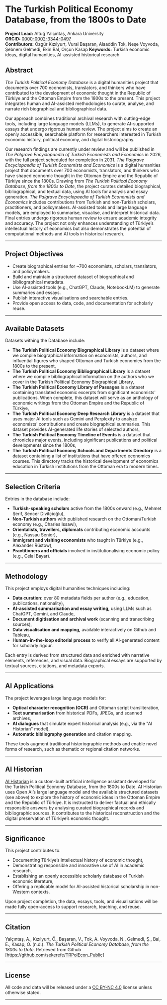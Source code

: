 # The Turkish Political Economy Database, from the 1800s to Date

**Project Lead:** Altuğ Yalçıntaş, Ankara University  
**ORCID:** [0000-0002-3344-0497](https://orcid.org/0000-0002-3344-0497)  
**Contributors:** Özgür Kızılyurt, Vural Başaran, Alaaddin Tok, Neşe Voyvoda, Şebnem Gelmedi, Ekin Bal, Orçun Kasap 
**Keywords:** Turkish economic ideas, digital humanities, AI-assisted historical research
## Abstract

_The Turkish Political Economy Database_ is a digital humanities project that documents over 700 economists, translators, and thinkers who have contributed to the development of economic thought in the Republic of Türkiye and the Ottoman Empire from the 1800s to the present. This project integrates human and AI-assisted methodologies to curate, analyse, and narrate rich biographical and bibliographical data.

Our approach combines traditional archival research with cutting-edge tools, including large language models (LLMs), to generate AI-supported essays that undergo rigorous human review. The project aims to create an openly accessible, searchable platform for researchers interested in Turkish economic history, political economy, and digital historiography.

Our research findings are currently under review and will be published in _The Palgrave Encyclopaedia of Turkish Economists and Economics_ in 2026, with the full project scheduled for completion in 2031. _The Palgrave Encyclopaedia of Turkish Economists and Economics_ is a digital humanities project that documents over 700 economists, translators, and thinkers who have shaped economic thought in the Ottoman Empire and the Republic of Türkiye since the 1800s. Drawing from _The Turkish Political Economy Database, from the 1800s to Date_, the project curates detailed biographical, bibliographical, and textual data, using AI tools for analysis and essay generation. _The Palgrave Encyclopaedia of Turkish Economists and Economics_ includes contributions from Turkish and non-Turkish scholars, practitioners, and policymakers. AI-assisted tools and large language models, are employed to summarise, visualise, and interpret historical data. Final entries undergo rigorous human review to ensure academic integrity and accuracy. The project not only enhances understanding of Türkiye’s intellectual history of economics but also demonstrates the potential of computational methods and AI tools in historical research.

---

## Project Objectives

- Create biographical entries for ~700 economists, scholars, translators, and policymakers.
- Build and maintain a structured dataset of biographical and bibliographical metadata.
- Use AI-assisted tools (e.g., ChatGPT, Claude, NotebookLM) to generate summaries and essays.
- Publish interactive visualisations and searchable entries.
- Provide open access to data, code, and documentation for scholarly reuse.

---

## Available Datasets

Datasets withing the Database include:

- **The Turkish Political Economy Biographical Library** is a dataset where we compile biographical information on economists, authors, and influential figures who shaped Ottoman and Turkish economies from the 1800s to the present,
- **The Turkish Political Economy Bibliographical Library** is a dataset where we compile bibliographical information on the authors who we cover in the Turkish Political Economy Biographical Library,
- **The Turkish Political Economy Library of Passages** is a dataset containing translated economic excerpts from significant economists' publications. When complete, this dataset will serve as an anthology of economic writings from the Ottoman Empire and the Republic of Türkiye,
- **The Turkish Political Economy Deep Research Library** is a dataset that uses major AI tools such as Gemini and Perplexity to analyze economists' contributions and create biographical summaries. This dataset provides AI-generated life stories of selected authors,
- **The Turkish Political Economy Timeline of Events** is a dataset that chronicles major events, including significant publications and political developments since the 1800s,
- **The Turkish Political Economy Schools and Departments Directory** is a dataset containing a list of institutions that have offered economics courses. This directory tracks the historical development of economics education in Turkish institutions from the Ottoman era to modern times.

---

## Selection Criteria

Entries in the database include:

- **Turkish-speaking scholars** active from the 1800s onward (e.g., Mehmet Şerif, Sencer Divitçioğlu),
- **Non-Turkish authors** with published research on the Ottoman/Turkish economy (e.g., Charles Issawi),
- **Orientalists, travellers, diplomats** contributing economic accounts (e.g., Nassau Senior),
- **Immigrant and visiting economists** who taught in Türkiye (e.g., Alexander Rüstow),
- **Practitioners and officials** involved in institutionalising economic policy (e.g., Celal Bayar).

---

## Methodology

This project employs digital humanities techniques including:

- **Data curation:** over 80 metadata fields per author (e.g., education, publications, nationality),
- **AI-assisted summarisation and essay writing,** using LLMs such as ChatGPT, Gemini, and Claude,
- **Document digitisation and archival work** (scanning and transcribing sources),
- **Data visualisation and mapping,** available interactively on Github and Tableau,
- **Human-in-the-loop editorial process** to verify all AI-generated content for scholarly rigour.

Each entry is derived from structured data and enriched with narrative elements, references, and visual data. Biographical essays are supported by textual sources, citations, and metadata exports.

---

## AI Applications

The project leverages large language models for:

- **Optical character recognition (OCR)** and Ottoman script transliteration,
- **Text summarisation** from historical PDFs, JPEGs, and scanned archives,
- **AI dialogues** that simulate expert historical analysis (e.g., via the "AI Historian" model),
- **Automatic bibliography generation** and citation mapping.

These tools augment traditional historiographic methods and enable novel forms of research, such as thematic or regional citation networks.

---

## AI Historian

[AI Historian](https://chatgpt.com/g/g-vlyY4pSY2-ai-historian) is a custom-built artificial intelligence assistant developed for the Turkish Political Economy Database, from the 1800s to Date. AI Historian uses Open AI’s large language model and the available structured datasets (see above) to explore the history of economic ideas in the Ottoman Empire and the Republic of Türkiye. It is instructed to deliver factual and ethically responsible answers by analysing curated biographical records and bibliographic sources. It contributes to the historical reconstruction and the digital preservation of Türkiye’s economic thought.

---

## Significance

This project contributes to:

- Documenting Türkiye’s intellectual history of economic thought,
- Demonstrating responsible and innovative use of AI in academic research,
- Establishing an openly accessible scholarly database of Turkish economic literature,
- Offering a replicable model for AI-assisted historical scholarship in non-Western contexts.

Upon project completion, the data, essays, tools, and visualisations will be made fully open-access to support research, teaching, and reuse.


---

## Citation

Yalçıntaş, A., Kızılyurt, Ö., Başaran, V., Tok, A. Voyvoda, N., Gelmedi, Ş., Bal, E., Kasap, O. (n.d.). *The Turkish Political Economy Database, from the 1800s to Date*. Retrieved from Github [https://github.com/sekerefe/TRPolEcon_Public]

---

## License

All code and data will be released under a [CC BY-NC 4.0](https://creativecommons.org/licenses/by-nc/4.0/) license unless otherwise stated.

---
